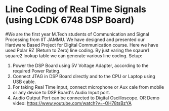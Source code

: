 # Line Coding of Real Time Signals (using LCDK 6748 DSP Board)


#We are the first year M.Tech students of Communication and Signal Processing from IIT JAMMU. We have designed and presented our Hardware Based Project for Digital Communication course.
Here we have used Polar RZ (Return to Zero) line coding.
By just varing the sqaure1 square2 lookup table we can generate various line coding.
Setup:
1. Power the DSP Board using 5V Voltage Adapter, according to the required Power Rating.
2. Connect JTAG in DSP Board directly and to the CPU or Laptop using USB cable.
3. For taking Real Time input, connect microphone or Aux cale from mobile or any device to DSP Board's Audio Input port.
4. Audio Output Port can be connected to Digital Oscilloscope. OR
Demo video: https://www.youtube.com/watch?v=-OH78tsBzYA
